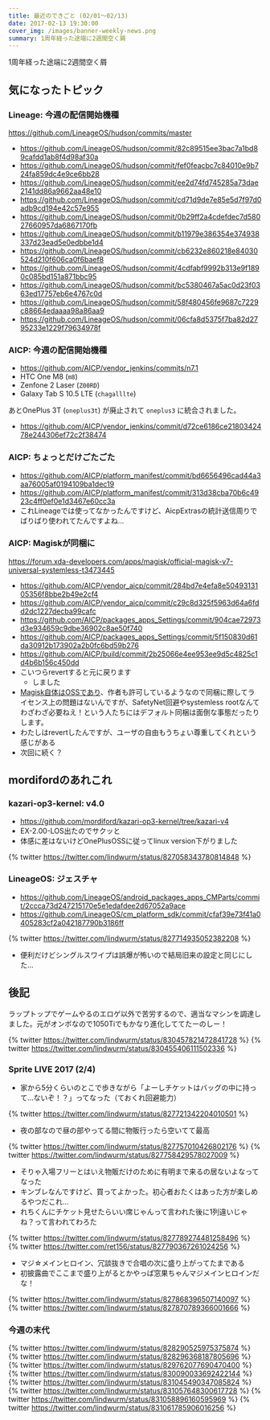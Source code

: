 ```yaml
---
title: 最近のできごと (02/01～02/13)
date: 2017-02-13 19:30:00
cover_img: /images/banner-weekly-news.png
summary: 1周年経った途端に2週間空く屑
---
```


1周年経った途端に2週間空く屑

<!-- more -->

## 気になったトピック

### Lineage: 今週の配信開始機種

https://github.com/LineageOS/hudson/commits/master

- https://github.com/LineageOS/hudson/commit/82c89515ee3bac7a1bd89cafdd1ab8f4d98af30a
- https://github.com/LineageOS/hudson/commit/fef0feacbc7c84010e9b724fa859dc4e9ce6bb28
- https://github.com/LineageOS/hudson/commit/ee2d74fd745285a73dae2141dd86a9662aa48e10
- https://github.com/LineageOS/hudson/commit/cd71d9de7e85e5d7f97d0adb9cd194e42c57e955
- https://github.com/LineageOS/hudson/commit/0b29ff2a4cdefdec7d58027660957da6867170fb
- https://github.com/LineageOS/hudson/commit/b11979e386354e374938337d23ead5e0edbbe1d4
- https://github.com/LineageOS/hudson/commit/cb6232e860218e84030524d210f606ca0f6baef8
- https://github.com/LineageOS/hudson/commit/4cdfabf9992b313e9f1890c085bd151a871bbc95
- https://github.com/LineageOS/hudson/commit/bc5380467a5ac0d23f0363ed17757eb6e4767c0d
- https://github.com/LineageOS/hudson/commit/58f480456fe9687c7229c88664edaaaa98a86aa9
- https://github.com/LineageOS/hudson/commit/06cfa8d5375f7ba82d2795233e1229f79634978f

### AICP: 今週の配信開始機種

- https://github.com/AICP/vendor_jenkins/commits/n7.1
- HTC One M8 (`m8`)
- Zenfone 2 Laser (`Z00RD`)
- Galaxy Tab S 10.5 LTE (`chagalllte`)

あとOnePlus 3T (`oneplus3t`) が廃止されて `oneplus3` に統合されました。
- https://github.com/AICP/vendor_jenkins/commit/d72ce6186ce2180342478e244306ef72c2f38474

### AICP: ちょっとだけごたごた

- https://github.com/AICP/platform_manifest/commit/bd6656496cad44a3aa76005af0194109ba1dec19
- https://github.com/AICP/platform_manifest/commit/313d38cba70b6c4923c4ff0ef0e1d3467e60cc3a
- これLineageでは使ってなかったんですけど、AicpExtrasの統計送信周りでばりばり使われてたんですよね…

### AICP: Magiskが同梱に

https://forum.xda-developers.com/apps/magisk/official-magisk-v7-universal-systemless-t3473445
- https://github.com/AICP/vendor_aicp/commit/284bd7e4efa8e5049313105356f8bbe2b49e2cf4
- https://github.com/AICP/vendor_aicp/commit/c29c8d325f5963d64a6fdd2dc1227decba99cafc
- https://github.com/AICP/packages_apps_Settings/commit/904cae72973d3e934659c9dbe36902c8ae50f740
- https://github.com/AICP/packages_apps_Settings/commit/5f150830d61da30912b173902a2b0fc6bd59b276
- https://github.com/AICP/build/commit/2b25066e4ee953ee9d5c4825c1d4b6b156c450dd
- こいつらrevertすると元に戻ります
    - しました
- [Magisk自体はOSSであり](https://github.com/topjohnwu/Magisk)、作者も許可しているようなので同梱に際してライセンス上の問題はないんですが、SafetyNet回避やsystemless rootなんてわざわざ必要ねえ！という人たちにはデフォルト同梱は面倒な事態だったりします。
- わたしはrevertしたんですが、ユーザの自由もうちょい尊重してくれという感じがある
- 次回に続く？

## mordifordのあれこれ

### kazari-op3-kernel: v4.0

- https://github.com/mordiford/kazari-op3-kernel/tree/kazari-v4
- EX-2.00-LOS出たのでサクッと
- 体感に差はないけどOnePlusOSSに従ってlinux version下がりました

{% twitter https://twitter.com/lindwurm/status/827058343780814848 %}

### LineageOS: ジェスチャ

- https://github.com/LineageOS/android_packages_apps_CMParts/commit/2ccca73d247215170e5e1edafdee2d67052a9ace
- https://github.com/LineageOS/cm_platform_sdk/commit/cfaf39e73f41a0405283cf2a042187790b3186ff

{% twitter https://twitter.com/lindwurm/status/827714935052382208 %}

- 便利だけどシングルスワイプは誤爆が怖いので結局旧来の設定と同じにした…

## 後記

ラップトップでゲームやるのエロゲ以外で苦労するので、適当なマシンを調達しました。元がオンボなので1050Tiでもかなり進化しててたーのしー！

{% twitter https://twitter.com/lindwurm/status/830457821472841728 %}
{% twitter https://twitter.com/lindwurm/status/830455406111502336 %}

### Sprite LIVE 2017 (2/4)

- 家から5分くらいのとこで歩きながら「よーしチケットはバッグの中に持って…ないぞ！？」ってなった（ておくれ回避能力）

{% twitter https://twitter.com/lindwurm/status/827721342204010501 %}

- 夜の部なので昼の部やってる間に物販行ったら空いてて最高

{% twitter https://twitter.com/lindwurm/status/827757010426802176 %}
{% twitter https://twitter.com/lindwurm/status/827758429578027009 %}

- そりゃ入場フリーとはいえ物販だけのために有明まで来るの居ないよなってなった
- キンブレなんですけど、買ってよかった。初心者おたくはあった方が楽しめるやつだこれ…
- れちくんにチケット見せたらいい席じゃんって言われた後に1列違いじゃね？って言われてわろた

{% twitter https://twitter.com/lindwurm/status/827789274481258496 %}
{% twitter https://twitter.com/ret156/status/827790367261024256 %}

- マジ☆メインヒロイン、冗談抜きで合唱の次に盛り上がってたまである
- 初披露曲でここまで盛り上がるとかやっぱ窓果ちゃんマジメインヒロインだな！

{% twitter https://twitter.com/lindwurm/status/827868396507140097 %}
{% twitter https://twitter.com/lindwurm/status/827870789366001666 %}

### 今週の末代

{% twitter https://twitter.com/lindwurm/status/828290525975375874 %}
{% twitter https://twitter.com/lindwurm/status/828296368187805696 %}
{% twitter https://twitter.com/lindwurm/status/829762077690470400 %}
{% twitter https://twitter.com/lindwurm/status/830090033692422144 %}
{% twitter https://twitter.com/lindwurm/status/831045490347085824 %}
{% twitter https://twitter.com/lindwurm/status/831057648300617728 %}
{% twitter https://twitter.com/lindwurm/status/831058896160595969 %}
{% twitter https://twitter.com/lindwurm/status/831061785906016256 %}
